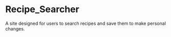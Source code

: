 # Recipe_Searcher
A site designed for users to search recipes and save them to make personal changes.
